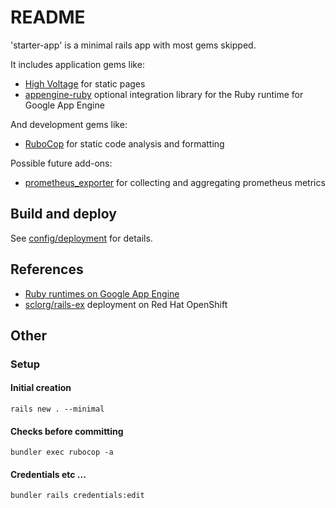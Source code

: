 # README

'starter-app' is a minimal rails app with most gems skipped.

It includes application gems like:

* [High Voltage](https://github.com/thoughtbot/high_voltage) for static pages
* [appengine-ruby](https://github.com/GoogleCloudPlatform/appengine-ruby) optional integration library for the Ruby runtime for Google App Engine

And development gems like:

* [RuboCop](https://github.com/rubocop/rubocop) for static code analysis and formatting

Possible future add-ons:

* [prometheus_exporter](https://github.com/thoughtbot/prometheus_exporter) for collecting and aggregating prometheus metrics


## Build and deploy

See [config/deployment](config/deployment) for details.


## References

* [Ruby runtimes on Google App Engine](https://cloud.google.com/appengine/docs/standard/ruby/runtime)
* [sclorg/rails-ex](https://github.com/sclorg/rails-ex) deployment on Red Hat OpenShift


## Other

### Setup

#### Initial creation

```shell
rails new . --minimal
```

#### Checks before committing

```shell
bundler exec rubocop -a
```

#### Credentials etc ...

```shell
bundler rails credentials:edit

```
